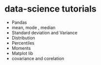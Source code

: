 # data-science tutorials
  - Pandas
  - mean, mode , median
  - Standard deviation and Variance
  - Distribution
  - Percentiles
  - Moments
  - Matplot lib
  - covariance and corelation
    

